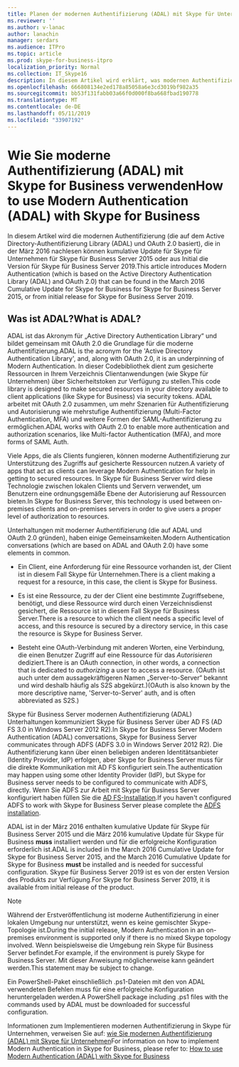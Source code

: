 ```yaml
---
title: Planen der modernen Authentifizierung (ADAL) mit Skype für Unternehmen
ms.reviewer: ''
ms.author: v-lanac
author: lanachin
manager: serdars
ms.audience: ITPro
ms.topic: article
ms.prod: skype-for-business-itpro
localization_priority: Normal
ms.collection: IT_Skype16
description: In diesem Artikel wird erklärt, was modernen Authentifizierung (die auf dem Active Directory-Authentifizierung Library (ADAL) und OAuth 2.0 basiert) ist.
ms.openlocfilehash: 666808134e2ed178a85058a6e3cd3019bf982a35
ms.sourcegitcommit: bb53f131fabb03a66f0d000f8ba668fbad190778
ms.translationtype: MT
ms.contentlocale: de-DE
ms.lasthandoff: 05/11/2019
ms.locfileid: "33907192"
---
```

# <a name="how-to-use-modern-authentication-adal-with-skype-for-business"></a><span data-ttu-id="4e6f4-103">Wie Sie moderne Authentifizierung (ADAL) mit Skype for Business verwenden</span><span class="sxs-lookup"><span data-stu-id="4e6f4-103">How to use Modern Authentication (ADAL) with Skype for Business</span></span>
 
<span data-ttu-id="4e6f4-104">In diesem Artikel wird die modernen Authentifizierung (die auf dem Active Directory-Authentifizierung Library (ADAL) und OAuth 2.0 basiert), die in der März 2016 nachlesen können kumulative Update für Skype für Unternehmen für Skype für Business Server 2015 oder aus Initial die Version für Skype für Business Server 2019.</span><span class="sxs-lookup"><span data-stu-id="4e6f4-104">This article introduces Modern Authentication (which is based on the Active Directory Authentication Library (ADAL) and OAuth 2.0) that can be found in the March 2016 Cumulative Update for Skype for Business for Skype for Business Server 2015, or from initial release for Skype for Business Server 2019.</span></span>
  
## <a name="what-is-adal"></a><span data-ttu-id="4e6f4-105">Was ist ADAL?</span><span class="sxs-lookup"><span data-stu-id="4e6f4-105">What is ADAL?</span></span>

<span data-ttu-id="4e6f4-106">ADAL ist das Akronym für „Active Directory Authentication Library“ und bildet gemeinsam mit OAuth 2.0 die Grundlage für die moderne Authentifizierung.</span><span class="sxs-lookup"><span data-stu-id="4e6f4-106">ADAL is the acronym for the 'Active Directory Authentication Library', and, along with OAuth 2.0, it is an underpinning of Modern Authentication.</span></span> <span data-ttu-id="4e6f4-107">In dieser Codebibliothek dient zum gesicherte Ressourcen in Ihrem Verzeichnis Clientanwendungen (wie Skype für Unternehmen) über Sicherheitstoken zur Verfügung zu stellen.</span><span class="sxs-lookup"><span data-stu-id="4e6f4-107">This code library is designed to make secured resources in your directory available to client applications (like Skype for Business) via security tokens.</span></span> <span data-ttu-id="4e6f4-108">ADAL arbeitet mit OAuth 2.0 zusammen, um mehr Szenarien für Authentifizierung und Autorisierung wie mehrstufige Authentifizierung (Multi-Factor Authentication, MFA) und weitere Formen der SAML-Authentifizierung zu ermöglichen.</span><span class="sxs-lookup"><span data-stu-id="4e6f4-108">ADAL works with OAuth 2.0 to enable more authentication and authorization scenarios, like Multi-factor Authentication (MFA), and more forms of SAML Auth.</span></span>
  
<span data-ttu-id="4e6f4-109">Viele Apps, die als Clients fungieren, können moderne Authentifizierung zur Unterstützung des Zugriffs auf gesicherte Ressourcen nutzen.</span><span class="sxs-lookup"><span data-stu-id="4e6f4-109">A variety of apps that act as clients can leverage Modern Authentication for help in getting to secured resources.</span></span> <span data-ttu-id="4e6f4-110">In Skype für Business Server wird diese Technologie zwischen lokalen Clients und Servern verwendet, um Benutzern eine ordnungsgemäße Ebene der Autorisierung auf Ressourcen bieten.</span><span class="sxs-lookup"><span data-stu-id="4e6f4-110">In Skype for Business Server, this technology is used between on-premises clients and on-premises servers in order to give users a proper level of authorization to resources.</span></span>
  
<span data-ttu-id="4e6f4-111">Unterhaltungen mit moderner Authentifizierung (die auf ADAL und OAuth 2.0 gründen), haben einige Gemeinsamkeiten.</span><span class="sxs-lookup"><span data-stu-id="4e6f4-111">Modern Authentication conversations (which are based on ADAL and OAuth 2.0) have some elements in common.</span></span>
  
- <span data-ttu-id="4e6f4-112">Ein Client, eine Anforderung für eine Ressource vorhanden ist, der Client ist in diesem Fall Skype für Unternehmen.</span><span class="sxs-lookup"><span data-stu-id="4e6f4-112">There is a client making a request for a resource, in this case, the client is Skype for Business.</span></span>
    
- <span data-ttu-id="4e6f4-113">Es ist eine Ressource, zu der der Client eine bestimmte Zugriffsebene, benötigt, und diese Ressource wird durch einen Verzeichnisdienst gesichert, die Ressource ist in diesem Fall Skype für Business Server.</span><span class="sxs-lookup"><span data-stu-id="4e6f4-113">There is a resource to which the client needs a specific level of access, and this resource is secured by a directory service, in this case the resource is Skype for Business Server.</span></span>
    
- <span data-ttu-id="4e6f4-114">Besteht eine OAuth-Verbindung mit anderen Worten, eine Verbindung, die einen Benutzer Zugriff auf eine Ressource für das *Autorisieren* dediziert.</span><span class="sxs-lookup"><span data-stu-id="4e6f4-114">There is an OAuth connection, in other words, a connection that is dedicated to  *authorizing*  a user to access a resource.</span></span> <span data-ttu-id="4e6f4-115">(OAuth ist auch unter dem aussagekräftigeren Namen „Server-to-Server“ bekannt und wird deshalb häufig als S2S abgekürzt.)</span><span class="sxs-lookup"><span data-stu-id="4e6f4-115">(OAuth is also known by the more descriptive name, 'Server-to-Server' auth, and is often abbreviated as S2S.)</span></span>
    
<span data-ttu-id="4e6f4-116">Skype für Business Server modernen Authentifizierung (ADAL) Unterhaltungen kommuniziert Skype für Business Server über AD FS (AD FS 3.0 in Windows Server 2012 R2).</span><span class="sxs-lookup"><span data-stu-id="4e6f4-116">In Skype for Business Server Modern Authentication (ADAL) conversations, Skype for Business Server communicates through ADFS (ADFS 3.0 in Windows Server 2012 R2).</span></span> <span data-ttu-id="4e6f4-117">Die Authentifizierung kann über einen beliebigen anderen Identitätsanbieter (Identity Provider, IdP) erfolgen, aber Skype for Business Server muss für die direkte Kommunikation mit AD FS konfiguriert sein.</span><span class="sxs-lookup"><span data-stu-id="4e6f4-117">The authentication may happen using some other Identity Provider (IdP), but Skype for Business server needs to be configured to communicate with ADFS, directly.</span></span> <span data-ttu-id="4e6f4-118">Wenn Sie ADFS zur Arbeit mit Skype für Business Server konfiguriert haben füllen Sie die [AD FS-Installation](https://technet.microsoft.com/en-us/library/adfs2-step-by-step-guides%28v=ws.10%29.aspx).</span><span class="sxs-lookup"><span data-stu-id="4e6f4-118">If you haven't configured ADFS to work with Skype for Business Server please complete the [ADFS installation](https://technet.microsoft.com/en-us/library/adfs2-step-by-step-guides%28v=ws.10%29.aspx).</span></span>
  
<span data-ttu-id="4e6f4-119">ADAL ist in der März 2016 enthalten kumulative Update für Skype für Business Server 2015 und die März 2016 kumulative Update für Skype für Business **muss** installiert werden und für die erfolgreiche Konfiguration erforderlich ist.</span><span class="sxs-lookup"><span data-stu-id="4e6f4-119">ADAL is included in the March 2016 Cumulative Update for Skype for Business Server 2015, and the March 2016 Cumulative Update for Skype for Business **must** be installed and is needed for successful configuration.</span></span> <span data-ttu-id="4e6f4-120">Skype für Business Server 2019 ist es von der ersten Version des Produkts zur Verfügung.</span><span class="sxs-lookup"><span data-stu-id="4e6f4-120">For Skype for Business Server 2019, it is available from initial release of the product.</span></span>
  
> [!NOTE]
> <span data-ttu-id="4e6f4-121">Während der Erstveröffentlichung ist moderne Authentifizierung in einer lokalen Umgebung nur unterstützt, wenn es keine gemischter Skype-Topologie ist.</span><span class="sxs-lookup"><span data-stu-id="4e6f4-121">During the initial release, Modern Authentication in an on-premises environment is supported only if there is no mixed Skype topology involved.</span></span> <span data-ttu-id="4e6f4-122">Wenn beispielsweise die Umgebung rein Skype für Business Server befindet.</span><span class="sxs-lookup"><span data-stu-id="4e6f4-122">For example, if the environment is purely Skype for Business Server.</span></span> <span data-ttu-id="4e6f4-123">Mit dieser Anweisung möglicherweise kann geändert werden.</span><span class="sxs-lookup"><span data-stu-id="4e6f4-123">This statement may be subject to change.</span></span> 
  
<span data-ttu-id="4e6f4-124">Ein PowerShell-Paket einschließlich .ps1-Dateien mit den von ADAL verwendeten Befehlen muss für eine erfolgreiche Konfiguration heruntergeladen werden.</span><span class="sxs-lookup"><span data-stu-id="4e6f4-124">A PowerShell package including .ps1 files with the commands used by ADAL must be downloaded for successful configuration.</span></span>

<span data-ttu-id="4e6f4-125">Informationen zum Implementieren modernen Authentifizierung in Skype für Unternehmen, verweisen Sie auf: [wie Sie modernen Authentifizierung (ADAL) mit Skype für Unternehmen](../../manage/authentication/use-adal.md)</span><span class="sxs-lookup"><span data-stu-id="4e6f4-125">For information on how to implement Modern Authentication in Skype for Business, please refer to: [How to use Modern Authentication (ADAL) with Skype for Business](../../manage/authentication/use-adal.md)</span></span>
